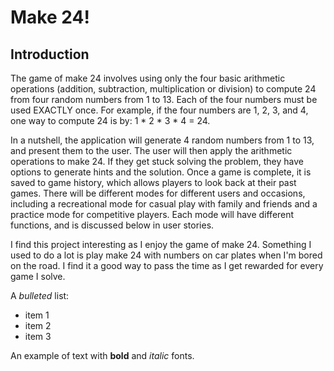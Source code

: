 # Make 24!

## Introduction

The game of make 24 involves using only the four basic arithmetic operations (addition, subtraction, multiplication or
division) to compute 24 from four random numbers from 1 to 13. Each of the four numbers must be used EXACTLY once.
For example, if the four numbers are 1, 2, 3, and 4, one way to compute 24 is by: 1 * 2 * 3 * 4 = 24.

In a nutshell, the application will generate 4 random numbers from 1 to 13, and present them to the user. The user will
then apply the arithmetic operations to make 24. If they get stuck solving the problem, they have options to generate
hints and the solution. Once a game is complete, it is saved to game history, which allows players to look back at their 
past games. There will be different modes for different users and occasions, including a recreational mode for casual
play with family and friends and a practice mode for competitive players. Each mode will have different functions, and
is discussed below in user stories. 

I find this project interesting as I enjoy the game of make 24. Something I used to do a lot is play make 24 with 
numbers on car plates when I'm bored on the road. I find it a good way to pass the time as I get rewarded for every game
I solve. 

A *bulleted* list:

- item 1
- item 2
- item 3

An example of text with **bold** and *italic* fonts.  